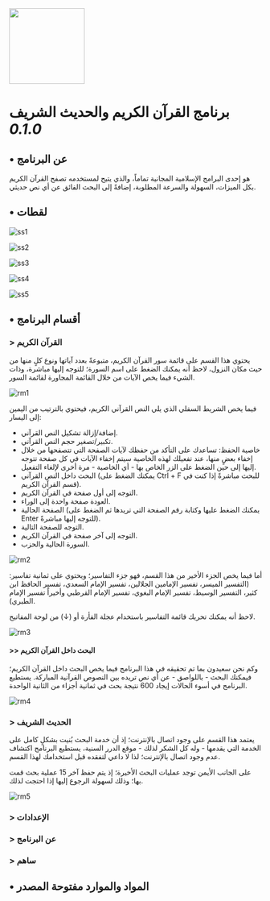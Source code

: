<img src="ico.png" width="150">

# برنامج القرآن الكريم والحديث الشريف _0.1.0_

## • عن البرنامج

هو إحدى البرامج الإسلامية المجانية تماماً، والذي يتيح لمستخدمه تصفح القرآن الكريم بكل الميزات، السهولة والسرعة المطلوبة، إضافةً إلى البحث الفائق عن أي نص حديثي.

## • لقطات
![ss1](Screenshots/1.jpg)

![ss2](Screenshots/2.jpg)

![ss3](Screenshots/3.jpg)

![ss4](Screenshots/4.jpg)

![ss5](Screenshots/5.jpg)

## • أقسام البرنامج
### > القرآن الكريم
يحتوي هذا القسم على قائمة سور القرآن الكريم، متبوعةً بعدد آياتها ونوع كلٍ منها من حيث مكان النزول، لاحظ أنه يمكنك الضغط على اسم السورة؛ للتوجه إليها مباشرة، وذات الشيء فيما يخص الآيات من خلال القائمة المجاورة لقائمة السور.

![rm1](Screenshots/forReadme/1.jpg)

فيما يخص الشريط السفلي الذي يلي النص القرآني الكريم، فيحتوي بالترتيب من اليمين إلى اليسار:
- إضافة/إزالة تشكيل النص القرآني.
- تكبير/تصغير حجم النص القرآني.
- خاصية الحفظ: تساعدك على التأكد من حفظك لآيات الصفحة التي تتصفحها من خلال إخفاء بعضٍ منها، عند تفعيلك لهذه الخاصية سيتم إخفاء الآيات في كل صفحة تتوجه إليها إلى حين الضغط على الزر الخاص بها - أي الخاصية - مرة أخرى لإلغاء التفعيل.
- البحث داخل النص القرآني (يمكنك الضغط على Ctrl + F للبحث مباشرةً إذا كنت في قسم القرآن الكريم).
- التوجه إلى أول صفحة في القرآن الكريم.
- العودة صفحة واحدة إلى الوراء.
- الصفحة الحالية (يمكنك الضغط عليها وكتابة رقم الصفحة التي تريدها ثم الضغط على Enter للتوجه إليها مباشرةً).
- التوجه للصفحة التالية.
- التوجه إلى آخر صفحة في القرآن الكريم.
- السورة الحالية والحزب.

![rm2](Screenshots/forReadme/2.jpg)

أما فيما يخص الجزء الأخير من هذا القسم، فهو جزء التفاسير؛ ويحتوي على ثمانية تفاسير: (التفسير الميسر، تفسير الإمامين الجلالين، تفسير الإمام السعدي، تفسير الحافظ ابن كثير، التفسير الوسيط، تفسير الإمام البغوي، تفسير الإمام القرطبي وأخيراً تفسير الإمام الطبري).

لاحظ أنه يمكنك تحريك قائمة التفاسير باستخدام عجلة الفأرة أو (↓) من لوحة المفاتيح.

![rm3](Screenshots/forReadme/3.jpg)

#### >> البحث داخل القرآن الكريم
وكم نحن سعيدون بما تم تحقيقه في هذا البرنامج فيما يخص البحث داخل القرآن الكريم؛ فيمكنك البحث - باللواصق - عن أي نص تريده بين النصوص القرآنية المباركة. يستطيع البرنامج في أسوء الحالات إيجاد 600 نتيجة بحث في ثمانية أجزاء من الثانية الواحدة.

![rm4](Screenshots/forReadme/4.gif)


### > الحديث الشريف
يعتمد هذا القسم على وجود اتصال بالإنترنت؛ إذ أن خدمة البحث بُنيت بشكلٍ كامل على الخدمة التي يقدمها - وله كل الشكر لذلك - موقع الدرر السنية، يستطيع البرنامج اكتشاف عدم وجود اتصال بالإنترنت؛ لذا لا داعي لتفقده قبل استخدامك لهذا القسم.

على الجانب الأيمن توجد عمليات البحث الأخيرة؛ إذ يتم حفظ آخر 15 عملية بحث قمت بها؛ وذلك لسهولة الرجوع إليها إذا احتجت لذلك.

![rm5](Screenshots/forReadme/5.gif)

### > الإعدادات

### > عن البرنامج

### > ساهم

## • المواد والموارد مفتوحة المصدر
